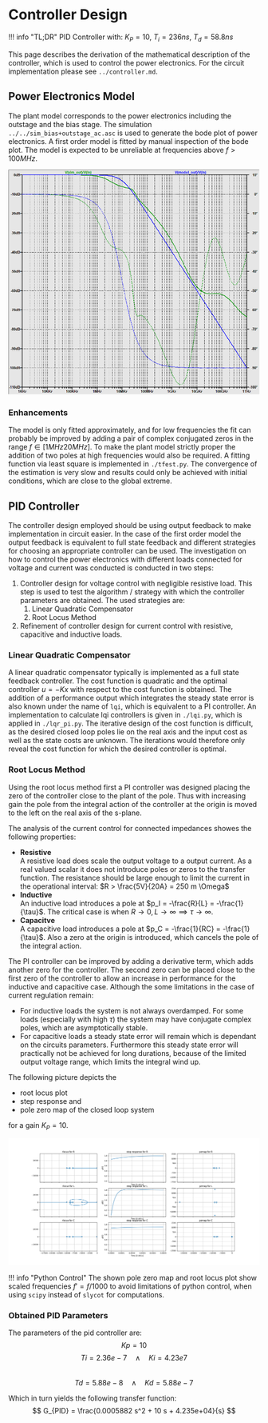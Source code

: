 Controller Design
=================

!!! info "TL;DR"
    PID Controller with: $K_P = 10$, $T_i = 236 ns$, $T_d = 58.8 ns$

This page describes the derivation of the mathematical description of the
controller, which is used to control the power electronics. For the
circuit implementation please see `../controller.md`.

Power Electronics Model
-----------------------

The plant model corresponds to the power electronics including the outstage and
the bias stage. The simulation `../../sim_bias+outstage_ac.asc` is used to
generate the bode plot of power electronics. A first order model is fitted by
manual inspection of the bode plot. The model is expected to be unreliable at
frequencies above $f > 100MHz$.

![Controller Design Plant Model](./sim_bias+outstage_ac.png)

### Enhancements

The model is only fitted approximately, and for low frequencies the fit can
probably be improved by adding a pair of complex conjugated zeros in the range
$f \in [1 MHz 20 MHz]$. To make the plant model strictly proper the addition of
two poles at high frequencies would also be required. A fitting function via
least square is implemented in `./tfest.py`. The convergence of the estimation
is very slow and results could only be achieved with initial conditions, which
are close to the global extreme.

PID Controller
--------------

The controller design employed should be using output feedback to make
implementation in circuit easier. In the case of the first order model the
output feedback is equivalent to full state feedback and different strategies
for choosing an appropriate controller can be used.
The investigation on how to control the power electronics with different loads
connected for voltage and current was conducted is conducted in two steps:

1. Controller design for voltage control with negligible resistive load. This
   step is used to test the algorithm / strategy with which the controller
   parameters are obtained. The used strategies are:
    1. Linear Quadratic Compensator
    2. Root Locus Method
2. Refinement of controller design for current control with resistive,
   capacitive and inductive loads.

### Linear Quadratic Compensator

A linear quadratic compensator typically is implemented as a full state feedback controller.
The cost function is quadratic and the optimal controller $u = -Kx$ with
respect to the cost function is obtained.
The addition of a performance output which integrates the steady state error is
also known under the name of `lqi`, which is equivalent to a PI controller. An
implementation to calculate lqi controllers is given in `./lqi.py`, which is
applied in `./lqr_pi.py`. The iterative design of the cost function is
difficult, as the desired closed loop poles lie on the real axis and the input
cost as well as the state costs are unknown. The iterations would therefore
only reveal the cost function for which the desired controller is optimal.

### Root Locus Method

Using the root locus method first a PI controller was designed placing the zero
of the controller close to the plant of the pole. Thus with increasing gain the
pole from the integral action of the controller at the origin is moved to the
left on the real axis of the s-plane.

The analysis of the current control for connected impedances showes the
following properties:

- **Resistive**  
  A resistive load does scale the output voltage to a output current. As a real
  valued scalar it does not introduce poles or zeros to the transfer function.
  The resistance should be large enough to limit the current in the operational
  interval: $R > \frac{5V}{20A} = 250 m \Omega$
- **Inductive**  
  An inductive load introduces a pole at $p_I = -\frac{R}{L} = -\frac{1}{\tau}$.
  The critical case is when $R \rightarrow 0, L \rightarrow \infty \implies \tau
  \rightarrow \infty$.
- **Capacitve**  
  A capacitive load introduces a pole at $p_C = -\frac{1}{RC} =
  -\frac{1}{\tau}$. Also a zero at the origin is introduced, which cancels the
  pole of the integral action.

The PI controller can be improved by adding a derivative term, which adds
another zero for the controller. The second zero can be placed close to the
first zero of the controller to allow an increase in performance for the
inductive and capacitive case. Although the some limitations in the case of
current regulation remain:

- For inductive loads the system is not always overdamped. For some loads
  (especially with high $\tau$) the system may have conjugate complex poles,
  which are asymptotically stable.
- For capacitive loads a steady state error will remain which is dependant on
  the circuits parameters. Furthermore this steady state error will practically
  not be achieved for long durations, because of the limited output voltage
  range, which limits the integral wind up.

The following picture depicts the

- root locus plot
- step response and
- pole zero map of the closed loop system

for a gain $K_P = 10$.

![Current Control Root Locus](./pid_current_control.png)

!!! info "Python Control"
    The shown pole zero map and root locus plot show scaled frequencies
    $f' = f / 1000$ to avoid limitations of python control, when using `scipy`
    instead of `slycot` for computations.

### Obtained PID Parameters

The parameters of the pid controller are:
$$ Kp = 10 $$
$$ Ti = 2.36e-7 \quad \wedge \quad Ki = 4.23e7 $$  
$$ Td = 5.88e-8 \quad \wedge \quad Kd = 5.88e-7 $$

Which in turn yields the following transfer function:
$$ G_{PID} = \frac{0.0005882 s^2 + 10 s + 4.235e+04}{s} $$
